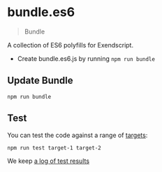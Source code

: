 # bundle.es6

> Bundle

A collection of ES6 polyfills for Exendscript.

- Create bundle.es6.js by running `npm run bundle`

## Update Bundle

    npm run bundle

## Test

You can test the code against a range of [targets](https://github.com/nbqx/fakestk/blob/master/resources/versions.json):

    npm run test target-1 target-2

We keep [a log of test results](./test/results_log.md)

